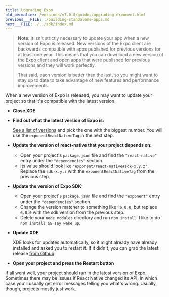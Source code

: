 ```yaml
---
title: Upgrading Expo
old_permalink: /versions/v7.0.0/guides/upgrading-exponent.html
previous___FILE: ./building-standalone-apps.md
next___FILE: ./../sdk/index.md
---
```


> **Note**: It isn't strictly necessary to update your app when a new version of Expo is released. New versions of the Expo client are backwards compatible with apps published for previous versions for at least one year. This means that you can download a new version of the Expo client and open apps that were published for previous versions and they will work perfectly.
>
> That said, each version is better than the last, so you might want to stay up to date to take advantage of new features and performance improvements.

When a new version of Expo is released, you may want to update your project so that it's compatible with the latest version.

-   **Close XDE**

-   **Find out what the latest version of Expo is:**

    [See a list of versions](https://expo.io/--/versions) and pick the one with the biggest number. You will use the `exponentReactNativeTag` in the next step.

-   **Update the version of react-native that your project depends on:**

    -   Open your project's `package.json` file and find the `"react-native"` entry under the `"dependencies"` section.
    -   Its value should look like `"exponent/react-native#sdk-x.y.z"`. Replace the `sdk-x.y.z` with the `exponentReactNativeTag` from the previous step.

-   **Update the version of Expo SDK:**

    -   Open your project's `package.json` file and find the `"exponent"` entry under the `"dependencies"` section.
    -   Change the version matcher to something like `^6.0.0`, but replace `6.0.0` with the sdk version from the previous step.
    -   Delete your `node_modules` directory and run `npm install`. I like to do `npm install && say wake up`.

-   **Update XDE**

    XDE looks for updates automatically, so it might already have already installed and asked you to restart it. If it didn't, you can grab the latest release [from Github](https://github.com/exponent/xde/releases).

-   **Open your project and press the Restart button**

If all went well, your project should run in the latest version of Expo. Sometimes there may be issues if React Native changed its API, in which case you'll usually get error messages telling you what's wrong. Usually, though, projects mostly just work.
